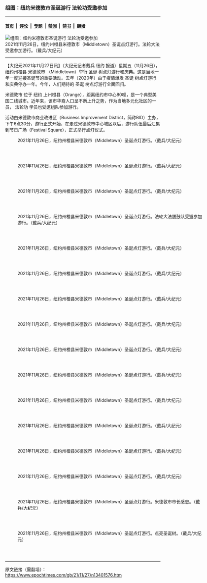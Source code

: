 ### 组图：纽约米德敦市圣诞游行 法轮功受邀参加

---

#### [首页](../../../..?n13401576) &nbsp;|&nbsp; [评论](../../../../../epoch-comment?n13401576) &nbsp;|&nbsp; [专题](../../../../../epoch-special?n13401576) &nbsp;|&nbsp; [禁闻](../../../../../epoch-news?n13401576) &nbsp;|&nbsp; [禁书](../../../../../books?n13401576) &nbsp;|&nbsp; [翻墙](https://github.com/gfw-breaker/nogfw/blob/master/README.md?n13401576)


<div><img alt="组图：纽约米德敦市圣诞游行 法轮功受邀参加" class="attachment-djy_600_400 size-djy_600_400 wp-post-image" src="https://i.epochtimes.com/assets/uploads/2021/11/id13401680-2111262215051973-600x400.jpg"/>
<div class="caption">
 2021年11月26日，纽约州橙县米德敦市（Middletown）圣诞点灯游行。法轮大法受邀参加游行。（戴兵/大纪元）
</div></div><hr/><div class="post_content" id="artbody" itemprop="articleBody">
 <!-- article content begin -->
 <p>
  【大纪元2021年11月27日讯】（大纪元记者戴兵
  <ok href="https://www.epochtimes.com/gb/tag/%e7%b4%90%e7%b4%84.html">
   纽约
  </ok>
  报道）星期五（11月26日），纽约州橙县
  <ok href="https://www.epochtimes.com/gb/tag/%e7%b1%b3%e5%be%b7%e6%95%a6%e5%b8%82.html">
   米德敦市
  </ok>
  （Middletown）举行
  <ok href="https://www.epochtimes.com/gb/tag/%e8%81%96%e8%aa%95.html">
   圣诞
  </ok>
  树点灯游行和庆典。这是当地一年一度迎接圣诞节的重要活动。去年（2020年）由于疫情爆发
  <ok href="https://www.epochtimes.com/gb/tag/%e8%81%96%e8%aa%95.html">
   圣诞
  </ok>
  树点灯游行和庆典停办一年。今年，人们期待的
  <ok href="https://www.epochtimes.com/gb/tag/%e8%81%96%e8%aa%95.html">
   圣诞
  </ok>
  树点灯游行全面回归。
 </p>
 <p>
  <ok href="https://www.epochtimes.com/gb/tag/%e7%b1%b3%e5%be%b7%e6%95%a6%e5%b8%82.html">
   米德敦市
  </ok>
  位于
  <ok href="https://www.epochtimes.com/gb/tag/%e7%b4%90%e7%b4%84.html">
   纽约
  </ok>
  上州橙县（Orange），距离纽约市中心80哩，是一个典型美国二线城市。近年来，该市华裔人口呈不断上升之势，作为当地多元化社区的一员，
  <ok href="https://www.epochtimes.com/gb/tag/%e6%b3%95%e8%bc%aa%e5%8a%9f.html">
   法轮功
  </ok>
  学员也受邀组队参加游行。
 </p>
 <div class="main_content">
  <div class="article">
   <div class="post_content" id="artbody">
    <p>
     活动由米德敦市商业改进区（Business Improvement District，简称BID）主办，下午6点30分，游行正式开始，在走过米德敦市中心城区以后，游行队伍最后汇集到节日广场（Festival Square），正式举行点灯仪式。
    </p>
    <figure aria-describedby="caption-attachment-13401637" class="wp-caption aligncenter" id="attachment_13401637" style="width: 600px">
     <ok href="https://i.epochtimes.com/assets/uploads/2021/11/id13401637-2111262215241973.jpg" target="_blank">
      <img alt="" class="size-large wp-image-13401637" src="https://i.epochtimes.com/assets/uploads/2021/11/id13401637-2111262215241973-600x400.jpg" title=""/>
     </ok>
     <br/><figcaption class="wp-caption-text" id="caption-attachment-13401637">
      2021年11月26日，纽约州橙县米德敦市（Middletown）圣诞点灯游行。（戴兵/大纪元）
     </figcaption><br/>
    </figure><br/>
    <figure aria-describedby="caption-attachment-13401639" class="wp-caption aligncenter" id="attachment_13401639" style="width: 600px">
     <ok href="https://i.epochtimes.com/assets/uploads/2021/11/id13401639-2111262244331973.jpg" target="_blank">
      <img alt="" class="size-large wp-image-13401639" src="https://i.epochtimes.com/assets/uploads/2021/11/id13401639-2111262244331973-600x400.jpg" title=""/>
     </ok>
     <br/><figcaption class="wp-caption-text" id="caption-attachment-13401639">
      2021年11月26日，纽约州橙县米德敦市（Middletown）圣诞点灯游行。（戴兵/大纪元）
     </figcaption><br/>
    </figure><br/>
    <figure aria-describedby="caption-attachment-13401640" class="wp-caption aligncenter" id="attachment_13401640" style="width: 600px">
     <ok href="https://i.epochtimes.com/assets/uploads/2021/11/id13401640-2111262215211973.jpg" target="_blank">
      <img alt="" class="size-large wp-image-13401640" src="https://i.epochtimes.com/assets/uploads/2021/11/id13401640-2111262215211973-600x400.jpg" title=""/>
     </ok>
     <br/><figcaption class="wp-caption-text" id="caption-attachment-13401640">
      2021年11月26日，纽约州橙县米德敦市（Middletown）圣诞点灯游行。（戴兵/大纪元）
     </figcaption><br/>
    </figure><br/>
    <figure aria-describedby="caption-attachment-13401641" class="wp-caption aligncenter" id="attachment_13401641" style="width: 600px">
     <ok href="https://i.epochtimes.com/assets/uploads/2021/11/id13401641-2111262215071973.jpg" target="_blank">
      <img alt="" class="size-large wp-image-13401641" src="https://i.epochtimes.com/assets/uploads/2021/11/id13401641-2111262215071973-600x400.jpg" title=""/>
     </ok>
     <br/><figcaption class="wp-caption-text" id="caption-attachment-13401641">
      2021年11月26日，纽约州橙县米德敦市（Middletown）圣诞点灯游行。法轮大法腰鼓队受邀参加游行。（戴兵/大纪元）
     </figcaption><br/>
    </figure><br/>
    <figure aria-describedby="caption-attachment-13401643" class="wp-caption aligncenter" id="attachment_13401643" style="width: 600px">
     <ok href="https://i.epochtimes.com/assets/uploads/2021/11/id13401643-2111262215101973.jpg" target="_blank">
      <img alt="" class="size-large wp-image-13401643" src="https://i.epochtimes.com/assets/uploads/2021/11/id13401643-2111262215101973-600x400.jpg" title=""/>
     </ok>
     <br/><figcaption class="wp-caption-text" id="caption-attachment-13401643">
      2021年11月26日，纽约州橙县米德敦市（Middletown）圣诞点灯游行。（戴兵/大纪元）
     </figcaption><br/>
    </figure><br/>
    <figure aria-describedby="caption-attachment-13401647" class="wp-caption aligncenter" id="attachment_13401647" style="width: 600px">
     <ok href="https://i.epochtimes.com/assets/uploads/2021/11/id13401647-2111262215451973.jpg" target="_blank">
      <img alt="" class="size-large wp-image-13401647" src="https://i.epochtimes.com/assets/uploads/2021/11/id13401647-2111262215451973-600x400.jpg" title=""/>
     </ok>
     <br/><figcaption class="wp-caption-text" id="caption-attachment-13401647">
      2021年11月26日，纽约州橙县米德敦市（Middletown）圣诞点灯游行。（戴兵/大纪元）
     </figcaption><br/>
    </figure><br/>
    <figure aria-describedby="caption-attachment-13401649" class="wp-caption aligncenter" id="attachment_13401649" style="width: 600px">
     <ok href="https://i.epochtimes.com/assets/uploads/2021/11/id13401649-2111262215351973.jpg" target="_blank">
      <img alt="" class="size-large wp-image-13401649" src="https://i.epochtimes.com/assets/uploads/2021/11/id13401649-2111262215351973-600x400.jpg" title=""/>
     </ok>
     <br/><figcaption class="wp-caption-text" id="caption-attachment-13401649">
      2021年11月26日，纽约州橙县米德敦市（Middletown）圣诞点灯游行。（戴兵/大纪元）
     </figcaption><br/>
    </figure><br/>
    <figure aria-describedby="caption-attachment-13401655" class="wp-caption aligncenter" id="attachment_13401655" style="width: 600px">
     <ok href="https://i.epochtimes.com/assets/uploads/2021/11/id13401655-2111262215291973.jpg" target="_blank">
      <img alt="" class="size-large wp-image-13401655" src="https://i.epochtimes.com/assets/uploads/2021/11/id13401655-2111262215291973-600x400.jpg" title=""/>
     </ok>
     <br/><figcaption class="wp-caption-text" id="caption-attachment-13401655">
      2021年11月26日，纽约州橙县米德敦市（Middletown）圣诞点灯游行。（戴兵/大纪元）
     </figcaption><br/>
    </figure><br/>
    <figure aria-describedby="caption-attachment-13401659" class="wp-caption aligncenter" id="attachment_13401659" style="width: 600px">
     <ok href="https://i.epochtimes.com/assets/uploads/2021/11/id13401659-2111262215431973.jpg" target="_blank">
      <img alt="" class="size-large wp-image-13401659" src="https://i.epochtimes.com/assets/uploads/2021/11/id13401659-2111262215431973-600x400.jpg" title=""/>
     </ok>
     <br/><figcaption class="wp-caption-text" id="caption-attachment-13401659">
      2021年11月26日，纽约州橙县米德敦市（Middletown）圣诞点灯游行。（戴兵/大纪元）
     </figcaption><br/>
    </figure><br/>
    <figure aria-describedby="caption-attachment-13401661" class="wp-caption aligncenter" id="attachment_13401661" style="width: 600px">
     <ok href="https://i.epochtimes.com/assets/uploads/2021/11/id13401661-2111262215371973.jpg" target="_blank">
      <img alt="" class="size-large wp-image-13401661" src="https://i.epochtimes.com/assets/uploads/2021/11/id13401661-2111262215371973-600x400.jpg" title=""/>
     </ok>
     <br/><figcaption class="wp-caption-text" id="caption-attachment-13401661">
      2021年11月26日，纽约州橙县米德敦市（Middletown）圣诞点灯游行。（戴兵/大纪元）
     </figcaption><br/>
    </figure><br/>
    <figure aria-describedby="caption-attachment-13401664" class="wp-caption aligncenter" id="attachment_13401664" style="width: 600px">
     <ok href="https://i.epochtimes.com/assets/uploads/2021/11/id13401664-2111262215401973.jpg" target="_blank">
      <img alt="" class="size-large wp-image-13401664" src="https://i.epochtimes.com/assets/uploads/2021/11/id13401664-2111262215401973-600x400.jpg" title=""/>
     </ok>
     <br/><figcaption class="wp-caption-text" id="caption-attachment-13401664">
      2021年11月26日，纽约州橙县米德敦市（Middletown）圣诞点灯游行。（戴兵/大纪元）
     </figcaption><br/>
    </figure><br/>
    <figure aria-describedby="caption-attachment-13401665" class="wp-caption aligncenter" id="attachment_13401665" style="width: 600px">
     <ok href="https://i.epochtimes.com/assets/uploads/2021/11/id13401665-2111262215321973.jpg" target="_blank">
      <img alt="" class="size-large wp-image-13401665" src="https://i.epochtimes.com/assets/uploads/2021/11/id13401665-2111262215321973-600x400.jpg" title=""/>
     </ok>
     <br/><figcaption class="wp-caption-text" id="caption-attachment-13401665">
      2021年11月26日，纽约州橙县米德敦市（Middletown）圣诞点灯游行。（戴兵/大纪元）
     </figcaption><br/>
    </figure><br/>
    <figure aria-describedby="caption-attachment-13401666" class="wp-caption aligncenter" id="attachment_13401666" style="width: 600px">
     <ok href="https://i.epochtimes.com/assets/uploads/2021/11/id13401666-2111262214591973.jpg" target="_blank">
      <img alt="" class="size-large wp-image-13401666" src="https://i.epochtimes.com/assets/uploads/2021/11/id13401666-2111262214591973-600x400.jpg" title=""/>
     </ok>
     <br/><figcaption class="wp-caption-text" id="caption-attachment-13401666">
      2021年11月26日，纽约州橙县米德敦市（Middletown）圣诞点灯游行。（戴兵/大纪元）
     </figcaption><br/>
    </figure><br/>
    <figure aria-describedby="caption-attachment-13401667" class="wp-caption aligncenter" id="attachment_13401667" style="width: 600px">
     <ok href="https://i.epochtimes.com/assets/uploads/2021/11/id13401667-2111262215021973.jpg" target="_blank">
      <img alt="" class="size-large wp-image-13401667" src="https://i.epochtimes.com/assets/uploads/2021/11/id13401667-2111262215021973-600x400.jpg" title=""/>
     </ok>
     <br/><figcaption class="wp-caption-text" id="caption-attachment-13401667">
      2021年11月26日，纽约州橙县米德敦市（Middletown）圣诞点灯游行。（戴兵/大纪元）
     </figcaption><br/>
    </figure><br/>
    <figure aria-describedby="caption-attachment-13401668" class="wp-caption aligncenter" id="attachment_13401668" style="width: 600px">
     <ok href="https://i.epochtimes.com/assets/uploads/2021/11/id13401668-2111262215191973.jpg" target="_blank">
      <img alt="" class="size-large wp-image-13401668" src="https://i.epochtimes.com/assets/uploads/2021/11/id13401668-2111262215191973-600x400.jpg" title=""/>
     </ok>
     <br/><figcaption class="wp-caption-text" id="caption-attachment-13401668">
      2021年11月26日，纽约州橙县米德敦市（Middletown）圣诞点灯游行。米德敦市市长感恩。（戴兵/大纪元）
     </figcaption><br/>
    </figure><br/>
    <figure aria-describedby="caption-attachment-13401669" class="wp-caption aligncenter" id="attachment_13401669" style="width: 600px">
     <ok href="https://i.epochtimes.com/assets/uploads/2021/11/id13401669-2111262215131973.jpg" target="_blank">
      <img alt="" class="size-large wp-image-13401669" src="https://i.epochtimes.com/assets/uploads/2021/11/id13401669-2111262215131973-600x400.jpg" title=""/>
     </ok>
     <br/><figcaption class="wp-caption-text" id="caption-attachment-13401669">
      2021年11月26日，纽约州橙县米德敦市（Middletown）圣诞点灯游行。点亮圣诞树。（戴兵/大纪元）
     </figcaption><br/>
    </figure><br/>
   </div>
  </div>
 </div>
 <!-- article content end -->
 <div id="below_article_ad">
 </div>
</div>


---

原文链接（需翻墙）：https://www.epochtimes.com/gb/21/11/27/n13401576.htm